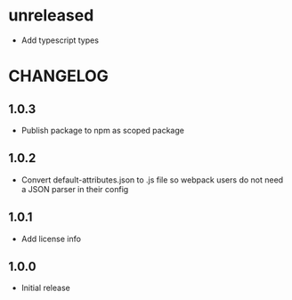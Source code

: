 # unreleased

- Add typescript types

# CHANGELOG

## 1.0.3

- Publish package to npm as scoped package

## 1.0.2

- Convert default-attributes.json to .js file so webpack users do not need a JSON parser in their config

## 1.0.1

- Add license info

## 1.0.0

- Initial release
